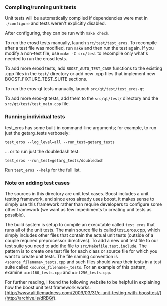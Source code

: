 ### Compiling/running unit tests

Unit tests will be automatically compiled if dependencies were met in `./configure`
and tests weren't explicitly disabled.

After configuring, they can be run with `make check`.

To run the erosd tests manually, launch `src/test/test_eros`. To recompile
after a test file was modified, run `make` and then run the test again. If you
modify a non-test file, use `make -C src/test` to recompile only what's needed
to run the erosd tests.

To add more erosd tests, add `BOOST_AUTO_TEST_CASE` functions to the existing
.cpp files in the `test/` directory or add new .cpp files that
implement new BOOST_FIXTURE_TEST_SUITE sections.

To run the eros-qt tests manually, launch `src/qt/test/test_eros-qt`

To add more eros-qt tests, add them to the `src/qt/test/` directory and
the `src/qt/test/test_main.cpp` file.

### Running individual tests

test_eros has some built-in command-line arguments; for
example, to run just the getarg_tests verbosely:

    test_eros --log_level=all --run_test=getarg_tests

... or to run just the doubledash test:

    test_eros --run_test=getarg_tests/doubledash

Run `test_eros --help` for the full list.

### Note on adding test cases

The sources in this directory are unit test cases.  Boost includes a
unit testing framework, and since eros already uses boost, it makes
sense to simply use this framework rather than require developers to
configure some other framework (we want as few impediments to creating
unit tests as possible).

The build system is setup to compile an executable called `test_eros`
that runs all of the unit tests.  The main source file is called
test_eros.cpp, which simply includes other files that contain the
actual unit tests (outside of a couple required preprocessor
directives). To add a new unit test file to our test suite you need
to add the file to `src/Makefile.test.include`. The pattern is to
create one test file for each class or source file for which you want
to create unit tests.  The file naming convention is
`<source_filename>_tests.cpp` and such files should wrap their tests
in a test suite called `<source_filename>_tests`.  For an example of
this pattern, examine `uint160_tests.cpp` and `uint256_tests.cpp`.

For further reading, I found the following website to be helpful in
explaining how the boost unit test framework works:
[http://www.alittlemadness.com/2009/03/31/c-unit-testing-with-boosttest/](http://archive.is/dRBGf).
